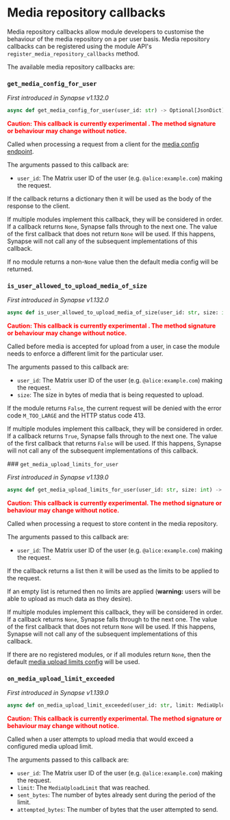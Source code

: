 # Media repository callbacks

Media repository callbacks allow module developers to customise the behaviour of the
media repository on a per user basis. Media repository callbacks can be registered
using the module API's `register_media_repository_callbacks` method.

The available media repository callbacks are:

### `get_media_config_for_user`

_First introduced in Synapse v1.132.0_

```python
async def get_media_config_for_user(user_id: str) -> Optional[JsonDict]
```

**<span style="color:red">
Caution: This callback is currently experimental . The method signature or behaviour
may change without notice.
</span>**

Called when processing a request from a client for the
[media config endpoint](https://spec.matrix.org/latest/client-server-api/#get_matrixclientv1mediaconfig).

The arguments passed to this callback are:

* `user_id`: The Matrix user ID of the user (e.g. `@alice:example.com`) making the request.

If the callback returns a dictionary then it will be used as the body of the response to the
client.

If multiple modules implement this callback, they will be considered in order. If a
callback returns `None`, Synapse falls through to the next one. The value of the first
callback that does not return `None` will be used. If this happens, Synapse will not call
any of the subsequent implementations of this callback.

If no module returns a non-`None` value then the default media config will be returned.

### `is_user_allowed_to_upload_media_of_size`

_First introduced in Synapse v1.132.0_

```python
async def is_user_allowed_to_upload_media_of_size(user_id: str, size: int) -> bool
```

**<span style="color:red">
Caution: This callback is currently experimental . The method signature or behaviour
may change without notice.
</span>**

Called before media is accepted for upload from a user, in case the module needs to
enforce a different limit for the particular user.

The arguments passed to this callback are:

* `user_id`: The Matrix user ID of the user (e.g. `@alice:example.com`) making the request.
* `size`: The size in bytes of media that is being requested to upload.

If the module returns `False`, the current request will be denied with the error code
`M_TOO_LARGE` and the HTTP status code 413.

If multiple modules implement this callback, they will be considered in order. If a callback
returns `True`, Synapse falls through to the next one. The value of the first callback that
returns `False` will be used. If this happens, Synapse will not call any of the subsequent
implementations of this callback.

### `get_media_upload_limits_for_user`

_First introduced in Synapse v1.139.0_

```python
async def get_media_upload_limits_for_user(user_id: str, size: int) -> Optional[List[MediaUploadLimit]]
```

**<span style="color:red">
Caution: This callback is currently experimental. The method signature or behaviour
may change without notice.
</span>**

Called when processing a request to store content in the media repository.

The arguments passed to this callback are:

* `user_id`: The Matrix user ID of the user (e.g. `@alice:example.com`) making the request.

If the callback returns a list then it will be used as the limits to be applied to the request.

If an empty list is returned then no limits are applied (**warning:** users will be able
to upload as much data as they desire).

If multiple modules implement this callback, they will be considered in order. If a
callback returns `None`, Synapse falls through to the next one. The value of the first
callback that does not return `None` will be used. If this happens, Synapse will not call
any of the subsequent implementations of this callback.

If there are no registered modules, or if all modules return `None`, then
the default
[media upload limits config](../usage/configuration/config_documentation.html#media_upload_limits)
will be used.

### `on_media_upload_limit_exceeded`

_First introduced in Synapse v1.139.0_

```python
async def on_media_upload_limit_exceeded(user_id: str, limit: MediaUploadLimit, sent_bytes: int, attempted_bytes: int) -> None
```

**<span style="color:red">
Caution: This callback is currently experimental. The method signature or behaviour
may change without notice.
</span>**

Called when a user attempts to upload media that would exceed a configured media upload limit.

The arguments passed to this callback are:

* `user_id`: The Matrix user ID of the user (e.g. `@alice:example.com`) making the request.
* `limit`: The `MediaUploadLimit` that was reached.
* `sent_bytes`: The number of bytes already sent during the period of the limit.
* `attempted_bytes`: The number of bytes that the user attempted to send.

